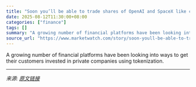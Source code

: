 ```yaml
---
title: "Soon you’ll be able to trade shares of OpenAI and SpaceX like crypto — but should you?"
date: 2025-08-12T11:30:00+08:00
categories: ["finance"]
tags: []
summary: "A growing number of financial platforms have been looking into ways to get their customers invested in private companies using tokenization."
source_url: "https://www.marketwatch.com/story/soon-youll-be-able-to-trade-shares-of-openai-and-spacex-like-crypto-but-should-you-04b24506?mod=mw_rss_topstories"
---
```


A growing number of financial platforms have been looking into ways to get their customers invested in private companies using tokenization.

---

*来源: [原文链接](https://www.marketwatch.com/story/soon-youll-be-able-to-trade-shares-of-openai-and-spacex-like-crypto-but-should-you-04b24506?mod=mw_rss_topstories)*
